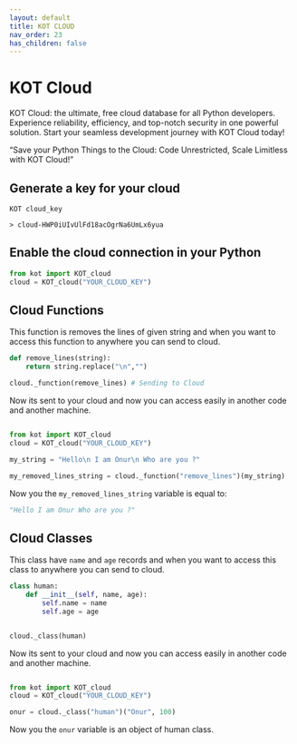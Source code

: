 ```yaml
---
layout: default
title: KOT CLOUD
nav_order: 23
has_children: false
---
```


# KOT Cloud
KOT Cloud: the ultimate, free cloud database for all Python developers. Experience reliability, efficiency, and top-notch security in one powerful solution. Start your seamless development journey with KOT Cloud today!

“Save your Python Things to the Cloud: Code Unrestricted, Scale Limitless with KOT Cloud!”


## Generate a key for your cloud

```console
KOT cloud_key
```
```console
> cloud-HWP0iUIvUlFd18acOgrNa6UmLx6yua

```

## Enable the cloud connection in your Python

```python
from kot import KOT_cloud
cloud = KOT_cloud("YOUR_CLOUD_KEY")
```


## Cloud Functions

This function is removes the lines of given string and when you want to access this function to anywhere you can send to cloud.

```python
def remove_lines(string):
    return string.replace("\n","")

cloud._function(remove_lines) # Sending to Cloud
```

Now its sent to your cloud and now you can access easily in another code and another machine.
```python

from kot import KOT_cloud
cloud = KOT_cloud("YOUR_CLOUD_KEY")

my_string = "Hello\n I am Onur\n Who are you ?"

my_removed_lines_string = cloud._function("remove_lines")(my_string)
```

Now you the `my_removed_lines_string` variable is equal to:

```python
"Hello I am Onur Who are you ?"
```


## Cloud Classes

This class have `name` and `age` records and when you want to access this class to anywhere you can send to cloud.

```python
class human:
    def __init__(self, name, age):
        self.name = name
        self.age = age


cloud._class(human)

```

Now its sent to your cloud and now you can access easily in another code and another machine.
```python

from kot import KOT_cloud
cloud = KOT_cloud("YOUR_CLOUD_KEY")

onur = cloud._class("human")("Onur", 100)
```

Now you the `onur` variable is an object of human class.

